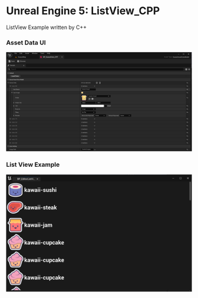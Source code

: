 # Unreal Engine 5: ListView_CPP 

ListView Example written by C++

### Asset Data UI
![Asset Data UI Image](https://raw.githubusercontent.com/takaf51/files/master/GtiResources/BP_KawaiiDataAsset.png)

### List View Example
![List View Example](https://raw.githubusercontent.com/takaf51/files/master/GtiResources/KawaiiListViewUI.png)

